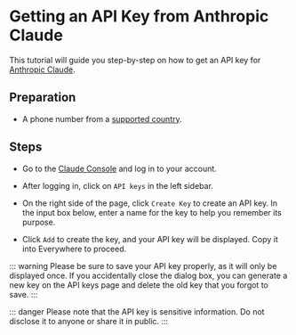 <script lang="ts" setup>
  import HorizontalCenterImg from "/.vitepress/components/Common/HorizontalCenterImg.vue";
</script>

# Getting an API Key from Anthropic Claude

This tutorial will guide you step-by-step on how to get an API key for [Anthropic Claude](https://www.anthropic.com/).

## Preparation

- A phone number from a [supported country](https://www.anthropic.com/supported-countries).

## Steps

- Go to the [Claude Console](https://console.anthropic.com/login) and log in to your account.

<HorizontalCenterImg
    src="/model-provider/anthropic/login.webp"
    alt="Login"
    width="500px"
  />

- After logging in, click on `API keys` in the left sidebar.

<HorizontalCenterImg
    src="/model-provider/anthropic/api-key.webp"
    alt="API keys page"
  />

- On the right side of the page, click `Create Key` to create an API key. In the input box below, enter a name for the key to help you remember its purpose.

<HorizontalCenterImg
    src="/model-provider/anthropic/create-api-key.webp"
    alt="Create API Key"
    width="400px"
  />

- Click `Add` to create the key, and your API key will be displayed. Copy it into Everywhere to proceed.

<HorizontalCenterImg
    src="/model-provider/anthropic/save-api-key.webp"
    alt="Save API Key"
    width="400px"
  />

::: warning
Please be sure to save your API key properly, as it will only be displayed once. If you accidentally close the dialog box, you can generate a new key on the API keys page and delete the old key that you forgot to save.
:::

::: danger
Please note that the API key is sensitive information. Do not disclose it to anyone or share it in public.
:::
